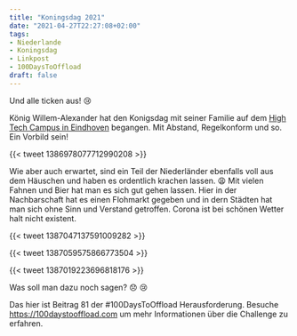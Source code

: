 ```yaml
---
title: "Koningsdag 2021"
date: "2021-04-27T22:27:08+02:00"
tags: 
- Niederlande
- Koningsdag
- Linkpost
- 100DaysToOffload
draft: false
---
```


Und alle ticken aus! :cry:

König Willem-Alexander hat den Konigsdag mit seiner Familie auf dem [High Tech Campus in Eindhoven](https://www.koninklijkhuis.nl/agenda/2021/04/27/koningsdag-2021) begangen. Mit Abstand, Regelkonform und so. Ein Vorbild sein!

{{< tweet 1386978077712990208 >}}

Wie aber auch erwartet, sind ein Teil der Niederländer ebenfalls voll aus dem Häuschen und haben es ordentlich krachen lassen. :weary: Mit vielen Fahnen und Bier hat man es sich gut gehen lassen. Hier in der Nachbarschaft hat es einen Flohmarkt gegeben und in dern Städten hat man sich ohne Sinn und Verstand getroffen. Corona ist bei schönen Wetter halt nicht existent.

{{< tweet 1387047137591009282 >}}

{{< tweet 1387059575866773504 >}}

{{< tweet 1387019223696818176 >}}

Was soll man dazu noch sagen? :disappointed: :cry:

<!--more-->

Das hier ist Beitrag 81 der #100DaysToOffload Herausforderung. Besuche https://100daystooffload.com um mehr Informationen über die Challenge zu erfahren.
